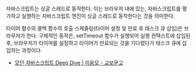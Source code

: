 자바스크립트는 싱글 스레드로 동작한다. 이는 브라우저 내에 있는, 자바스크립트를 평가하고 실행하는 자바스크립트 엔진이 싱글 스레드로 동작한다는 것을 의미한다.

타이머 함수의 콜백 함수의 호출 스케줄링(타이머 설정 및 만료 후 태스크 큐 삽입)은 브라우저가 한다. 구체적인 동작은, setTimeout 함수가 실행되어 실행 컨텍스트에 삽입된 후, 브라우저가 타이머를 설정하고 타이머가 만료되는 것을 기다렸다가 태스크 큐에 삽입하는 과정이다.

- [모던 자바스크립트 Deep Dive | 이웅모 - 교보문고](https://product.kyobobook.co.kr/detail/S000001766445)
